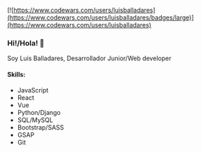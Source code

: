 [![https://www.codewars.com/users/luisballadares](https://www.codewars.com/users/luisballadares/badges/large)](https://www.codewars.com/users/luisballadares)
### Hi!/Hola! 👋

Soy Luis Balladares, Desarrollador Junior/Web developer

#### Skills:
- JavaScript
- React
- Vue
- Python/Django
- SQL/MySQL
- Bootstrap/SASS
- GSAP
- Git

<!--
**LuchoMate/LuchoMate** is a ✨ _special_ ✨ repository because its `README.md` (this file) appears on your GitHub profile.

Here are some ideas to get you started:

- 🔭 I’m currently working on ...
- 🌱 I’m currently learning ...
- 👯 I’m looking to collaborate on ...
- 🤔 I’m looking for help with ...
- 💬 Ask me about ...
- 📫 How to reach me: ...
- 😄 Pronouns: ...
- ⚡ Fun fact: ...
-->
